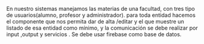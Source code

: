 En nuestro sistemas manejamos las materias de una facultad, con tres tipo de usuarios(alumno, profesor y
administrador).
para toda entidad hacemos el componente que nos permita dar de alta /editar y el que muestre un listado de
esa entidad como mínimo, y la comunicación se debe realizar por input ,output y servicios .
Se debe usar firebase como base de datos.
